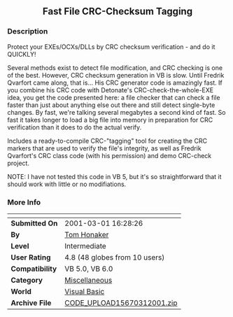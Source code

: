 ﻿<div align="center">

## Fast File CRC\-Checksum Tagging


</div>

### Description

Protect your EXEs/OCXs/DLLs by CRC checksum verification - and do it QUICKLY!

Several methods exist to detect file modification, and CRC checking is one of the best. However, CRC checksum generation in VB is slow. Until Fredrik Qvarfort came along, that is... His CRC generator code is amazingly fast. If you combine his CRC code with Detonate's CRC-check-the-whole-EXE idea, you get the code presented here: a file checker that can check a file faster than just about anything else out there and still detect single-byte changes. By fast, we're talking several megabytes a second kind of fast. So fast it takes longer to load a big file into memory in preparation for CRC verification than it does to do the actual verify.

Includes a ready-to-compile CRC-"tagging" tool for creating the CRC markers that are used to verify the file's integrity, as well as Fredrik Qvarfort's CRC class code (with his permission) and demo CRC-check project.

NOTE: I have not tested this code in VB 5, but it's so straightforward that it should work with little or no modifiations.
 
### More Info
 


<span>             |<span>
---                |---
**Submitted On**   |2001-03-01 16:28:26
**By**             |[Tom Honaker](https://github.com/Planet-Source-Code/PSCIndex/blob/master/ByAuthor/tom-honaker.md)
**Level**          |Intermediate
**User Rating**    |4.8 (48 globes from 10 users)
**Compatibility**  |VB 5\.0, VB 6\.0
**Category**       |[Miscellaneous](https://github.com/Planet-Source-Code/PSCIndex/blob/master/ByCategory/miscellaneous__1-1.md)
**World**          |[Visual Basic](https://github.com/Planet-Source-Code/PSCIndex/blob/master/ByWorld/visual-basic.md)
**Archive File**   |[CODE\_UPLOAD15670312001\.zip](https://github.com/Planet-Source-Code/tom-honaker-fast-file-crc-checksum-tagging__1-21434/archive/master.zip)








